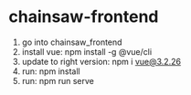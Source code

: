 # chainsaw-frontend


1. go into chainsaw_frontend
2. install vue: npm install -g @vue/cli
3. update to right version: npm i vue@3.2.26
4. run: npm install
5. run: npm run serve
   
